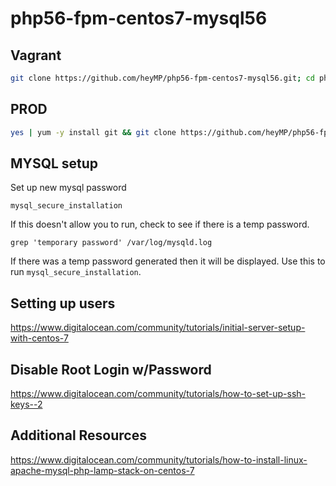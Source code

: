# php56-fpm-centos7-mysql56

## Vagrant
```bash
git clone https://github.com/heyMP/php56-fpm-centos7-mysql56.git; cd php56-fpm-centos7-mysql56; vagrant up
```

## PROD
```bash
yes | yum -y install git && git clone https://github.com/heyMP/php56-fpm-centos7-mysql56.git && cd php56-fpm-centos7-mysql56 && chmod 700 install/prod.sh && install/prod.sh && post-install.sh
```

## MYSQL setup

Set up new mysql password
```
mysql_secure_installation
```

If this doesn't allow you to run, check to see if there is a temp password.
```
grep 'temporary password' /var/log/mysqld.log
```

If there was a temp password generated then it will be displayed.  Use this to run `mysql_secure_installation`.

## Setting up users

https://www.digitalocean.com/community/tutorials/initial-server-setup-with-centos-7

## Disable Root Login w/Password

https://www.digitalocean.com/community/tutorials/how-to-set-up-ssh-keys--2

## Additional Resources

https://www.digitalocean.com/community/tutorials/how-to-install-linux-apache-mysql-php-lamp-stack-on-centos-7

